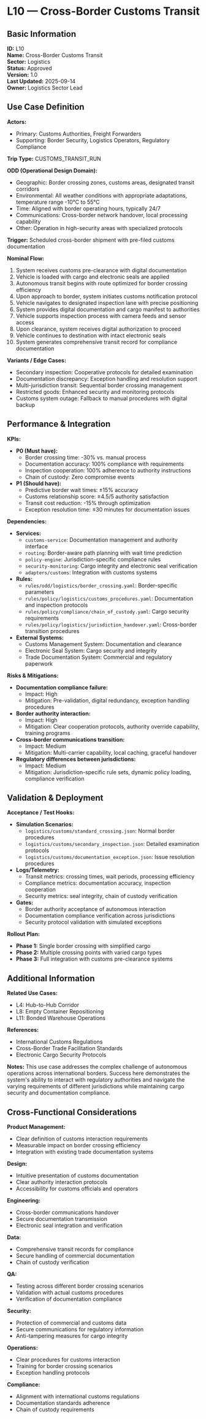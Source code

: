 # L10 — Cross-Border Customs Transit

## Basic Information

**ID:** L10  
**Name:** Cross-Border Customs Transit  
**Sector:** Logistics  
**Status:** Approved  
**Version:** 1.0  
**Last Updated:** 2025-09-14  
**Owner:** Logistics Sector Lead

## Use Case Definition

**Actors:**
- Primary: Customs Authorities, Freight Forwarders
- Supporting: Border Security, Logistics Operators, Regulatory Compliance

**Trip Type:** CUSTOMS_TRANSIT_RUN

**ODD (Operational Design Domain):**
- Geographic: Border crossing zones, customs areas, designated transit corridors
- Environmental: All weather conditions with appropriate adaptations, temperature range -10°C to 55°C
- Time: Aligned with border operating hours, typically 24/7
- Communications: Cross-border network handover, local processing capability
- Other: Operation in high-security areas with specialized protocols

**Trigger:**
Scheduled cross-border shipment with pre-filed customs documentation

**Nominal Flow:**
1. System receives customs pre-clearance with digital documentation
2. Vehicle is loaded with cargo and electronic seals are applied
3. Autonomous transit begins with route optimized for border crossing efficiency
4. Upon approach to border, system initiates customs notification protocol
5. Vehicle navigates to designated inspection lane with precise positioning
6. System provides digital documentation and cargo manifest to authorities
7. Vehicle supports inspection process with camera feeds and sensor access
8. Upon clearance, system receives digital authorization to proceed
9. Vehicle continues to destination with intact electronic seals
10. System generates comprehensive transit record for compliance documentation

**Variants / Edge Cases:**
- Secondary inspection: Cooperative protocols for detailed examination
- Documentation discrepancy: Exception handling and resolution support
- Multi-jurisdiction transit: Sequential border crossing management
- Restricted goods: Enhanced security and monitoring protocols
- Customs system outage: Fallback to manual procedures with digital backup

## Performance & Integration

**KPIs:**
- **P0 (Must have):**
  - Border crossing time: -30% vs. manual process
  - Documentation accuracy: 100% compliance with requirements
  - Inspection cooperation: 100% adherence to authority instructions
  - Chain of custody: Zero compromise events
- **P1 (Should have):**
  - Predictive border wait times: ±15% accuracy
  - Customs relationship score: ≥4.5/5 authority satisfaction
  - Transit cost reduction: -15% through optimization
  - Exception resolution time: ≤30 minutes for documentation issues

**Dependencies:**
- **Services:**
  - `customs-service`: Documentation management and authority interface
  - `routing`: Border-aware path planning with wait time prediction
  - `policy-engine`: Jurisdiction-specific compliance rules
  - `security-monitoring`: Cargo integrity and electronic seal verification
  - `adapters/customs`: Integration with customs systems
- **Rules:**
  - `rules/odd/logistics/border_crossing.yaml`: Border-specific parameters
  - `rules/policy/logistics/customs_procedures.yaml`: Documentation and inspection protocols
  - `rules/policy/compliance/chain_of_custody.yaml`: Cargo security requirements
  - `rules/policy/logistics/jurisdiction_handover.yaml`: Cross-border transition procedures
- **External Systems:**
  - Customs Management System: Documentation and clearance
  - Electronic Seal System: Cargo security and integrity
  - Trade Documentation System: Commercial and regulatory paperwork

**Risks & Mitigations:**
- **Documentation compliance failure:**
  - Impact: High
  - Mitigation: Pre-validation, digital redundancy, exception handling procedures
- **Border authority interaction:**
  - Impact: High
  - Mitigation: Clear cooperation protocols, authority override capability, training programs
- **Cross-border communications transition:**
  - Impact: Medium
  - Mitigation: Multi-carrier capability, local caching, graceful handover
- **Regulatory differences between jurisdictions:**
  - Impact: Medium
  - Mitigation: Jurisdiction-specific rule sets, dynamic policy loading, compliance verification

## Validation & Deployment

**Acceptance / Test Hooks:**
- **Simulation Scenarios:**
  - `logistics/customs/standard_crossing.json`: Normal border procedures
  - `logistics/customs/secondary_inspection.json`: Detailed examination protocols
  - `logistics/customs/documentation_exception.json`: Issue resolution procedures
- **Logs/Telemetry:**
  - Transit metrics: crossing times, wait periods, processing efficiency
  - Compliance metrics: documentation accuracy, inspection cooperation
  - Security metrics: seal integrity, chain of custody verification
- **Gates:**
  - Border authority acceptance of autonomous interaction
  - Documentation compliance verification across jurisdictions
  - Security protocol validation with simulated exceptions

**Rollout Plan:**
- **Phase 1:** Single border crossing with simplified cargo
- **Phase 2:** Multiple crossing points with varied cargo types
- **Phase 3:** Full integration with customs pre-clearance systems

## Additional Information

**Related Use Cases:**
- L4: Hub-to-Hub Corridor
- L8: Empty Container Repositioning
- L11: Bonded Warehouse Operations

**References:**
- International Customs Regulations
- Cross-Border Trade Facilitation Standards
- Electronic Cargo Security Protocols

**Notes:**
This use case addresses the complex challenge of autonomous operations across international borders. Success here demonstrates the system's ability to interact with regulatory authorities and navigate the varying requirements of different jurisdictions while maintaining cargo security and documentation compliance.

## Cross-Functional Considerations

**Product Management:**
- Clear definition of customs interaction requirements
- Measurable impact on border crossing efficiency
- Integration with existing trade documentation systems

**Design:**
- Intuitive presentation of customs documentation
- Clear authority interaction protocols
- Accessibility for customs officials and operators

**Engineering:**
- Cross-border communications handover
- Secure documentation transmission
- Electronic seal integration and verification

**Data:**
- Comprehensive transit records for compliance
- Secure handling of commercial documentation
- Chain of custody verification

**QA:**
- Testing across different border crossing scenarios
- Validation with actual customs procedures
- Verification of documentation compliance

**Security:**
- Protection of commercial and customs data
- Secure communications for regulatory information
- Anti-tampering measures for cargo integrity

**Operations:**
- Clear procedures for customs interaction
- Training for border crossing scenarios
- Exception handling protocols

**Compliance:**
- Alignment with international customs regulations
- Documentation standards adherence
- Chain of custody requirements
